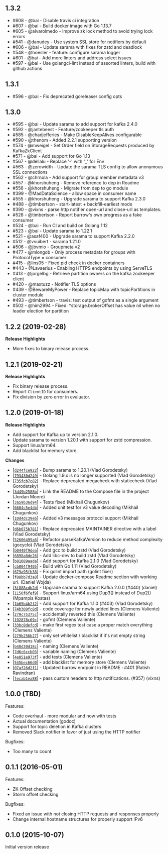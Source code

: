 ## 1.3.2

- #608 - @bai - Disable travis ci integration
- #607 - @bai - Build docker image with Go 1.13.7
- #605 - @alvarolmedo - Improve zk lock method to avoid trying lock errors
- #541 - @danudey - Use system SSL store for notifiers by default
- #606 - @bai - Update sarama with fixes for zstd and deadlock
- #548 - @hoesler - feature: configure sarama logger
- #601 - @bai - Add more linters and address select issues
- #597 - @bai - Use golangci-lint instead of assorted linters, build with github actions

## 1.3.1

- #596 - @bai - Fix deprecated goreleaser config opts

## 1.3.0

- #595 - @bai - Update sarama to add support for kafka 2.4.0
- #592 - @jantebeest - Feature/zookeeper tls auth
- #585 - @chadjefferies - Make DisableKeepAlives configurable
- #590 - @thenom - Added 2.2.1 supporting version
- #574 - @mweigel - Set Order field on StorageRequests produced by KafkaZkClient
- #571 - @bai - Add support for Go 1.13
- #567 - @dellalu - Replace '-' with '_' for Env
- #563 - @zerowidth - Update the sarama TLS config to allow anonymous SSL connections
- #562 - @chrnola - Add support for group member metadata v3
- #557 - @khorshuheng - Remove reference to dep in Readme
- #556 - @khorshuheng - Migrate from dep to go module
- #399 - @MadDataScience - allow space in consumer name
- #555 - @khorshuheng - Upgrade sarama to support Kafka 2.3.0
- #488 - @timbertson - start-latest + backfill-earliest mode
- #390 - @vixns - parse http notifier open-url and close-url as templates.
- #528 - @timbertson - Report burrow's own progress as a fake consumer
- #524 - @bai - Run CI and build on Golang 1.12
- #523 - @bai - Update sarama to 1.22.1
- #521 - @asaf400 - Upgrade sarama to support Kafka 2.2.0
- #512 - @vvuibert - sarama 1.21.0
- #506 - @jbvmio - Groupmeta v2
- #477 - @mlongob - Only process metadata for groups with ProtocolType = consumer
- #415 - @lins05 - Fixed pid check in docker containers
- #443 - @Lavaerius - Enabling HTTPS endpoints by using ServeTLS
- #413 - @jorgelbg - Retrieve partition owners on the kafka zookeeper client
- #420 - @maxtuzz - Notifier TLS options
- #439 - @BewareMyPower - Replace topicMap with topicPartitions in cluster module
- #493 - @timbertson - travis: test output of gofmt as a single argument
- #502 - @him2994 - Fixed: *storage.brokerOffset has value nil when no leader election for partition

## 1.2.2 (2019-02-28)

**Release Highlights**

* More fixes to binary release process.

## 1.2.1 (2019-02-21)

**Release Highlights**

* Fix binary release process.
* Report `ClientID` for consumers.
* Fix division by zero error in evaluator.

## 1.2.0 (2019-01-18)

**Release Highlights**

* Add support for Kafka up to version 2.1.0.
* Update sarama to version 1.20.1 with support for zstd compression.
* Support linux/arm64.
* Add blacklist for memory store.

**Changes**

* [[`d244fce922`](https://github.com/nodejs/node/commit/d244fce922)] - Bump sarama to 1.20.1 (Vlad Gorodetsky)
* [[`793430d249`](https://github.com/nodejs/node/commit/793430d249)] - Golang 1.9.x is no longer supported (Vlad Gorodetsky)
* [[`735fcb7c82`](https://github.com/nodejs/node/commit/735fcb7c82)] - Replace deprecated megacheck with staticcheck (Vlad Gorodetsky)
* [[`3d49b2588b`](https://github.com/nodejs/node/commit/3d49b2588b)] - Link the README to the Compose file in the project (Jordan Moore)
* [[`3a59b36d94`](https://github.com/nodejs/node/commit/3a59b36d94)] - Tests fixed (Mikhail Chugunkov)
* [[`6684c5e4db`](https://github.com/nodejs/node/commit/6684c5e4db)] - Added unit test for v3 value decoding (Mikhail Chugunkov)
* [[`10d4dc39eb`](https://github.com/nodejs/node/commit/10d4dc39eb)] - Added v3 messages protocol support (Mikhail Chugunkov)
* [[`d6b075b781`](https://github.com/nodejs/node/commit/d6b075b781)] - Replace deprecated MAINTAINER directive with a label (Vlad Gorodetsky)
* [[`52606499a6`](https://github.com/nodejs/node/commit/52606499a6)] - Refactor parseKafkaVersion to reduce method complexity (gocyclo) (Vlad Gorodetsky)
* [[`b0440f9dea`](https://github.com/nodejs/node/commit/b0440f9dea)] - Add gcc to build zstd (Vlad Gorodetsky)
* [[`6898a8de26`](https://github.com/nodejs/node/commit/6898a8de26)] - Add libc-dev to build zstd (Vlad Gorodetsky)
* [[`b81089aada`](https://github.com/nodejs/node/commit/b81089aada)] - Add support for Kafka 2.1.0 (Vlad Gorodetsky)
* [[`cb004f9405`](https://github.com/nodejs/node/commit/cb004f9405)] - Build with Go 1.11 (Vlad Gorodetsky)
* [[`679a95fb38`](https://github.com/nodejs/node/commit/679a95fb38)] - Fix golint import path (golint fixer)
* [[`f88bb7d3a8`](https://github.com/nodejs/node/commit/f88bb7d3a8)] - Update docker-compose Readme section with working url. (Daniel Wojda)
* [[`3f888cdb2d`](https://github.com/nodejs/node/commit/3f888cdb2d)] - Upgrade sarama to support Kafka 2.0.0 (#440) (daniel)
* [[`1150f6fef9`](https://github.com/nodejs/node/commit/1150f6fef9)] - Support linux/arm64 using Dup3() instead of Dup2() (Mpampis Kostas)
* [[`1b65b4b2f2`](https://github.com/nodejs/node/commit/1b65b4b2f2)] - Add support for Kafka 1.1.0 (#403) (Vlad Gorodetsky)
* [[`74b309fc8d`](https://github.com/nodejs/node/commit/74b309fc8d)] - code coverage for newly added lines (Clemens Valiente)
* [[`279c75375c`](https://github.com/nodejs/node/commit/279c75375c)] - accidentally reverted this (Clemens Valiente)
* [[`192878c69c`](https://github.com/nodejs/node/commit/192878c69c)] - gofmt (Clemens Valiente)
* [[`33bc8defcd`](https://github.com/nodejs/node/commit/33bc8defcd)] - make first regex test case a proper match everything (Clemens Valiente)
* [[`279b256b27`](https://github.com/nodejs/node/commit/279b256b27)] - only set whitelist / blacklist if it's not empty string (Clemens Valiente)
* [[`b48d30d18c`](https://github.com/nodejs/node/commit/b48d30d18c)] - naming (Clemens Valiente)
* [[`7d6c6ccb03`](https://github.com/nodejs/node/commit/7d6c6ccb03)] - variable naming (Clemens Valiente)
* [[`4e051e973f`](https://github.com/nodejs/node/commit/4e051e973f)] - add tests (Clemens Valiente)
* [[`545bec66d0`](https://github.com/nodejs/node/commit/545bec66d0)] - add blacklist for memory store (Clemens Valiente)
* [[`07af26d2f1`](https://github.com/nodejs/node/commit/07af26d2f1)] - Updated burrow endpoint in README : #401 (Ratish Ravindran)
* [[`fecab1ea88`](https://github.com/nodejs/node/commit/fecab1ea88)] - pass custom headers to http notifications. (#357) (vixns)

## 1.0.0 (TBD)

Features:
  - Code overhaul - more modular and now with tests
  - Actual documentation (godoc)
  - Support for topic deletion in Kafka clusters
  - Removed Slack notifier in favor of just using the HTTP notifier

Bugfixes:
  - Too many to count

## 0.1.1 (2016-05-01)

Features:
  - ZK Offset checking
  - Storm offset checking

Bugfixes:
  - Fixed an issue with not closing HTTP requests and responses properly
  - Change internal hostname structures for properly support IPv6

## 0.1.0 (2015-10-07)

Initial version release
